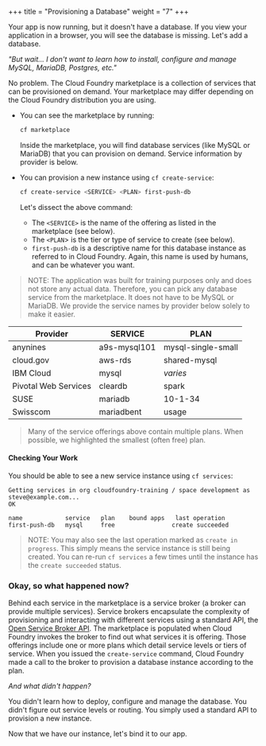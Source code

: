 +++
title = "Provisioning a Database"
weight = "7"
+++


Your app is now running, but it doesn't have a database. If you view your application in a browser, you will see the database is missing. Let's add a database.

*"But wait... I don't want to learn how to install, configure and manage MySQL, MariaDB, Postgres, etc."*

No problem. The Cloud Foundry marketplace is a collection of services that can be provisioned on demand. Your marketplace may differ depending on the Cloud Foundry distribution you are using.

* You can see the marketplace by running:

  ```sh
  cf marketplace
  ```

  Inside the marketplace, you will find database services (like MySQL or MariaDB) that you can provision on demand. Service information by provider is below.
  
* You can provision a new instance using `cf create-service`:

  ```sh
  cf create-service <SERVICE> <PLAN> first-push-db
  ```

  Let's dissect the above command:

  * The `<SERVICE>` is the name of the offering as listed in the marketplace (see below).
  * The `<PLAN`> is the tier or type of service to create (see below).
  * `first-push-db` is a descriptive name for this database instance as referred to in Cloud Foundry. Again, this name is used by humans, and can be whatever you want.

> NOTE: The application was built for training purposes only and does not store any actual data. Therefore, you can pick any database service from the marketplace. It does not have to be MySQL or MariaDB. We provide the service names by provider below solely to make it easier.

| Provider              | SERVICE      | PLAN               |
|-----------------------|--------------|--------------------|
| anynines              | a9s-mysql101 | mysql-single-small |
| cloud.gov             | aws-rds      | shared-mysql       |
| IBM Cloud             | mysql        | *varies*           |
| Pivotal Web Services  | cleardb      | spark              |
| SUSE                  | mariadb      | 10-1-34            |
| Swisscom              | mariadbent   | usage              |

> Many of the service offerings above contain multiple plans. When possible, we highlighted the smallest (often free) plan.

#### Checking Your Work

You should be able to see a new service instance using `cf services`:

```
Getting services in org cloudfoundry-training / space development as steve@example.com...
OK

name            service   plan    bound apps   last operation
first-push-db   mysql     free                create succeeded
```

> NOTE: You may also see the last operation marked as `create in progress`. This simply means the service instance is still being created. You can re-run `cf services` a few times until the instance has the `create succeeded` status.

### Okay, so what happened now?

Behind each service in the marketplace is a service broker (a broker can provide multiple services). Service brokers encapsulate the complexity of provisioning and interacting with different services using a standard API, the [Open Service Broker API](https://www.openservicebrokerapi.org/). The marketplace is populated when Cloud Foundry invokes the broker to find out what services it is offering. Those offerings include one or more plans which detail service levels or tiers of service. When you issued the `create-service` command, Cloud Foundry made a call to the broker to provision a database instance according to the plan.

*And what didn't happen?*

You didn't learn how to deploy, configure and manage the database. You didn't figure out service levels or routing. You simply used a standard API to provision a new instance.

Now that we have our instance, let's bind it to our app.
